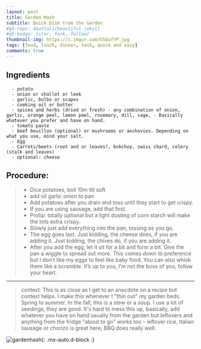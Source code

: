 ```yaml
---
layout: post
title: Garden Hash
subtitle: Quick Dish from the Garden
#gh-repo: daattali/beautiful-jekyll
#gh-badge: [star, fork, follow]
thumbnail-img: https://i.imgur.com/VSGufYP.jpg
tags: [food, lunch, dinner, hash, quick and easy]
comments: true
--- 
```


## Ingredients
```
  - potato 
  - onion or shallot or leek 
  - garlic, bulbs or scapes 
  - cooking oil or butter 
  - spices and herbs (dried or fresh) - any combination of onion, garlic, orange peel, lemon peel, rosemary, dill, sage, - Basically whatever you prefer and have on hand. 
  - tomato paste 
  - beef bouillon (optional) or mushrooms or anchovies. Depending on what you use, mind your salt. 
  - Egg 
  - Carrots/beets (root and or leaves), bokchoy, swiss chard, celery (stalk and leaves) 
  - optional: cheese 
```
## Procedure:  

  >- Dice potatoes, boil 10m till soft 
  >- add oil garlic onion to pan 
  >- Add potatoes after you drain and toss until they start to get crispy. 
  >- If you are using sausage, add that first. 
  >- Protip: totally optional but a light dusting of corn starch will make the tots extra crispy. 
  >- Slowly just add everything into the pan, tossing as you go. 
  >- The egg goes last. Just kidding, the cheese does, if you are adding it. Just kidding, the chives do, if you are adding it.
  >- After you add the egg, let it sit for a bit and form a bit. Give the pan a wiggle to spread out more. This comes down to preference but I don’t like my eggs to feel like baby food. You can also whisk them like a scramble. It’s up to you, I’m not the boss of you, follow your heart.


--- 
>context: This is as close as I get to an anecdote on a recipe but context helps. I make this whenever I "thin out" my garden beds. Spring to summer. In the fall, this is a stew or a soup. I use a lot of seedings, they are good. It's hard to mess this up, basically, add whatever you have on hand usually from the garden but leftovers and anything from the fridge "about to go" works too - leftover rice, Italian sausage or chorizo is great here, BBQ does really well. 

![gardenhash](https://i.imgur.com/VSGufYP.jpg){: .mx-auto.d-block :}